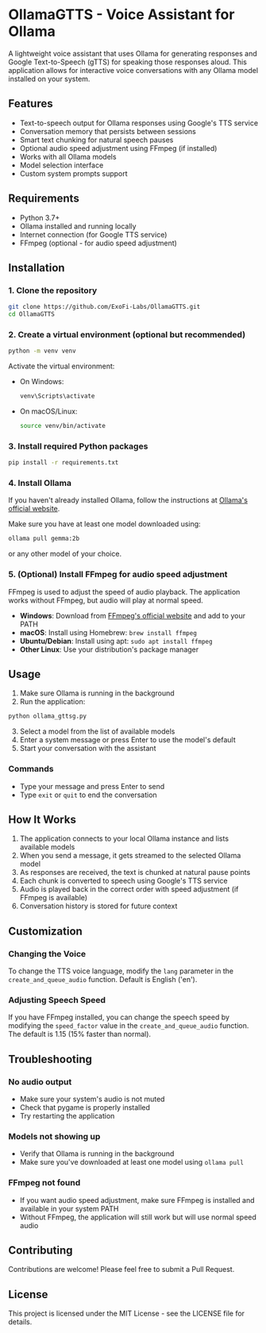 # OllamaGTTS - Voice Assistant for Ollama

A lightweight voice assistant that uses Ollama for generating responses and Google Text-to-Speech (gTTS) for speaking those responses aloud. This application allows for interactive voice conversations with any Ollama model installed on your system.

## Features

- Text-to-speech output for Ollama responses using Google's TTS service
- Conversation memory that persists between sessions
- Smart text chunking for natural speech pauses
- Optional audio speed adjustment using FFmpeg (if installed)
- Works with all Ollama models
- Model selection interface
- Custom system prompts support

## Requirements

- Python 3.7+
- Ollama installed and running locally
- Internet connection (for Google TTS service)
- FFmpeg (optional - for audio speed adjustment)

## Installation

### 1. Clone the repository

```bash
git clone https://github.com/ExoFi-Labs/OllamaGTTS.git
cd OllamaGTTS
```

### 2. Create a virtual environment (optional but recommended)

```bash
python -m venv venv
```

Activate the virtual environment:

- On Windows:
  ```bash
  venv\Scripts\activate
  ```
- On macOS/Linux:
  ```bash
  source venv/bin/activate
  ```

### 3. Install required Python packages

```bash
pip install -r requirements.txt
```

### 4. Install Ollama

If you haven't already installed Ollama, follow the instructions at [Ollama's official website](https://ollama.ai/download).

Make sure you have at least one model downloaded using:

```bash
ollama pull gemma:2b
```

or any other model of your choice.

### 5. (Optional) Install FFmpeg for audio speed adjustment

FFmpeg is used to adjust the speed of audio playback. The application works without FFmpeg, but audio will play at normal speed.

- **Windows**: Download from [FFmpeg's official website](https://ffmpeg.org/download.html) and add to your PATH
- **macOS**: Install using Homebrew: `brew install ffmpeg`
- **Ubuntu/Debian**: Install using apt: `sudo apt install ffmpeg`
- **Other Linux**: Use your distribution's package manager

## Usage

1. Make sure Ollama is running in the background
2. Run the application:

```bash
python ollama_gttsg.py
```

3. Select a model from the list of available models
4. Enter a system message or press Enter to use the model's default
5. Start your conversation with the assistant

### Commands

- Type your message and press Enter to send
- Type `exit` or `quit` to end the conversation

## How It Works

1. The application connects to your local Ollama instance and lists available models
2. When you send a message, it gets streamed to the selected Ollama model
3. As responses are received, the text is chunked at natural pause points
4. Each chunk is converted to speech using Google's TTS service
5. Audio is played back in the correct order with speed adjustment (if FFmpeg is available)
6. Conversation history is stored for future context

## Customization

### Changing the Voice

To change the TTS voice language, modify the `lang` parameter in the `create_and_queue_audio` function. Default is English ('en').

### Adjusting Speech Speed

If you have FFmpeg installed, you can change the speech speed by modifying the `speed_factor` value in the `create_and_queue_audio` function. The default is 1.15 (15% faster than normal).

## Troubleshooting

### No audio output

- Make sure your system's audio is not muted
- Check that pygame is properly installed
- Try restarting the application

### Models not showing up

- Verify that Ollama is running in the background
- Make sure you've downloaded at least one model using `ollama pull`

### FFmpeg not found

- If you want audio speed adjustment, make sure FFmpeg is installed and available in your system PATH
- Without FFmpeg, the application will still work but will use normal speed audio

## Contributing

Contributions are welcome! Please feel free to submit a Pull Request.

## License

This project is licensed under the MIT License - see the LICENSE file for details.
